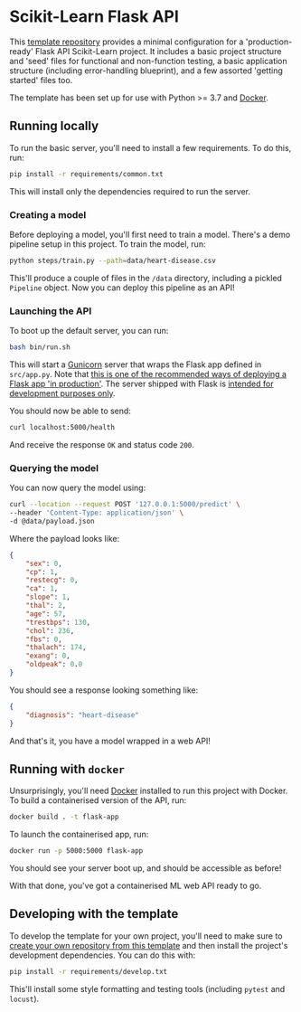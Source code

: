 # Scikit-Learn Flask API

This [template repository](https://docs.github.com/en/github/creating-cloning-and-archiving-repositories/creating-a-repository-from-a-template)
 provides a minimal configuration for a 'production-ready' Flask API Scikit-Learn
project. It includes a basic project structure and 'seed' files for functional and 
non-function testing, a basic application structure (including error-handling 
blueprint), and a few assorted 'getting started' files too.

The template has been set up for use with Python >= 3.7 and [Docker](https://www.docker.com/). 

## Running locally

To run the basic server, you'll need to install a few requirements. To do this, run:

```bash
pip install -r requirements/common.txt
```

This will install only the dependencies required to run the server. 

### Creating a model

Before deploying a model, you'll first need to train a model. There's a demo pipeline
setup in this project. To train the model, run:

```bash
python steps/train.py --path=data/heart-disease.csv 
```

This'll produce a couple of files in the `/data` directory, including a pickled 
`Pipeline` object. Now you can deploy this pipeline as an API!

### Launching the API

To boot up the default server, you can run:

```bash
bash bin/run.sh
```

This will start a [Gunicorn](https://gunicorn.org/) server that wraps the Flask app 
defined in `src/app.py`. Note that [this is one of the recommended ways of deploying a
Flask app 'in production'](https://flask.palletsprojects.com/en/1.1.x/deploying/wsgi-standalone/). 
The server shipped with Flask is [intended for development
purposes only](https://flask.palletsprojects.com/en/1.1.x/deploying/#deployment).  

You should now be able to send:

```bash
curl localhost:5000/health
```

And receive the response `OK` and status code `200`. 

### Querying the model

You can now query the model using:

```bash
curl --location --request POST '127.0.0.1:5000/predict' \
--header 'Content-Type: application/json' \
-d @data/payload.json
```

Where the payload looks like:

```json
{
    "sex": 0,
    "cp": 1,
    "restecg": 0,
    "ca": 1,
    "slope": 1,
    "thal": 2,
    "age": 57,
    "trestbps": 130,
    "chol": 236,
    "fbs": 0,
    "thalach": 174,
    "exang": 0,
    "oldpeak": 0.0
}
```

You should see a response looking something like:

```json
{
    "diagnosis": "heart-disease"
}
```

And that's it, you have a model wrapped in a web API!

## Running with `docker`

Unsurprisingly, you'll need [Docker](https://www.docker.com/products/docker-desktop) 
installed to run this project with Docker. To build a containerised version of the API, 
run:

```bash
docker build . -t flask-app
```

To launch the containerised app, run:

```bash
docker run -p 5000:5000 flask-app
```

You should see your server boot up, and should be accessible as before!

With that done, you've got a containerised ML web API ready to go.

## Developing with the template

To develop the template for your own project, you'll need to make sure to [create your
own repository from this template](https://docs.github.com/en/github/creating-cloning-and-archiving-repositories/creating-a-repository-from-a-template) 
and then install the project's development dependencies. You can do this with:

```bash
pip install -r requirements/develop.txt
```

This'll install some style formatting and testing tools (including `pytest` and 
`locust`).
